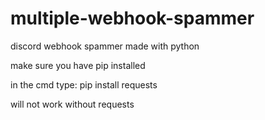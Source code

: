 # multiple-webhook-spammer
discord webhook spammer made with python

make sure you have pip installed

in the cmd type: pip install requests

will not work without requests
